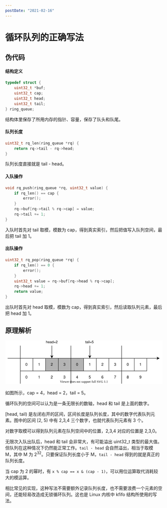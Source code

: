 ```yaml
---
postDate: "2021-02-16"
---
```


# 循环队列的正确写法

## 伪代码

#### 结构定义

```cpp
typedef struct {
    uint32_t *buf;
    uint32_t cap;
    uint32_t head;
    uint32_t tail;
} ring_queue;
```

结构体里保存了所用内存的指针、容量，保存了队头和队尾。

#### 队列长度

```cpp
uint32_t rq_len(ring_queue *rq) { 
    return rq->tail - rq->head; 
}
```

队列长度直接就是 tail - head。

#### 入队操作

```cpp
void rq_push(ring_queue *rq, uint32_t value) {
    if rq_len() == cap {
        error();
    }
    rq->buf[rq->tail % rq->cap] = value;
    rq->tail += 1;
}
```

入队时首先对 tail 取模，模数为 cap，得到真实索引，然后把值写入队列空间，最后把 tail 加 1。

#### 出队操作

```cpp
uint32_t rq_pop(ring_queue *rq) {
    if rq_len() == 0 {
        error();
    }
    uint32_t value = rq->buf[rq->head % rq->cap];
    rq->head += 1;
    return value;
}
```

出队时首先对 head 取模，模数为 cap，得到真实索引，然后读取队列元素，最后把 head 加 1。

## 原理解析

![](./img.svg)

如图所示，cap = 4，head = 2，tail = 5。

循环队列的空间可以认为是一条无限长的数轴，head 和 tail 是上面的数字。

[head, tail) 是左闭右开的区间，区间长度是队列长度，其中的数字代表队列元素。图中的区间 [2, 5) 中有 2,3,4 三个数字，也就代表队列元素有 3 个。

对数字取模可以得到队列元素在队列空间中的位置，2,3,4 对应的位置是 2,3,0。

无限次入队出队后，head 和 tail 会非常大，有可能溢出 uint32_t 类型的最大值。但队列在这种情况下仍然能正常工作。`tail - head` 会自然溢出，相当于取模 M，其中 M 为 $2^{32}$。只要保证队列长度小于 M，`tail - head` 得到的就是真正的队列长度。

当 cap 为 2 的幂时，有 `x % cap == x & (cap - 1)`，可以用位运算取代消耗较大的模运算。

相比常见的实现，这种写法不需要额外记录队列长度，也不需要浪费一个元素的空间，还能轻易改造成无锁循环队列。这也是 Linux 内核中 kfifo 结构所使用的写法。
